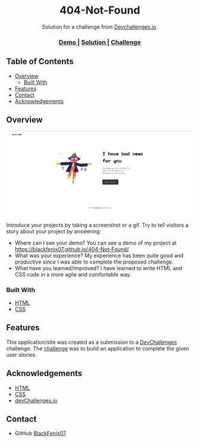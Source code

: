 <!-- Please update value in the {}  -->

<h1 align="center">404-Not-Found</h1>

<div align="center">
   Solution for a challenge from  <a href="http://devchallenges.io" target="_blank">Devchallenges.io</a>.
</div>

<div align="center">
  <h3>
    <a href="https://blackfenix07.github.io/404-Not-Found/">
      Demo
    </a>
    <span> | </span>
    <a href="https://github.com/BlackFenix07/404-Not-Found">
      Solution
    </a>
    <span> | </span>
    <a href="https://devchallenges.io/challenges/wBunSb7FPrIepJZAg0sY">
      Challenge
    </a>
  </h3>
</div>

<!-- TABLE OF CONTENTS -->

## Table of Contents

- [Overview](#overview)
  - [Built With](#built-with)
- [Features](#features)
- [Contact](#contact)
- [Acknowledgements](#acknowledgements)

<!-- OVERVIEW -->

## Overview

![screenshot](./images/screenshot.png)

Introduce your projects by taking a screenshot or a gif. Try to tell visitors a story about your project by answering:

- Where can I see your demo?
  You can see a demo of my project at https://blackfenix07.github.io/404-Not-Found/.
- What was your experience?
  My experience has been quite good and productive since I was able to complete the proposed challenge.
- What have you learned/improved?
  I have learned to write HTML and CSS code in a more agile and comfortable way.

### Built With

<!-- This section should list any major frameworks that you built your project using. Here are a few examples.-->

- [HTML](https://developer.mozilla.org/es/docs/Web/HTML)
- [CSS](https://developer.mozilla.org/es/docs/Web/CSS)

## Features

<!-- List the features of your application or follow the template. Don't share the figma file here :) -->

This application/site was created as a submission to a [DevChallenges](https://devchallenges.io/challenges) challenge. The [challenge](https://devchallenges.io/challenges/wBunSb7FPrIepJZAg0sY) was to build an application to complete the given user stories.


## Acknowledgements

<!-- This section should list any articles or add-ons/plugins that helps you to complete the project. This is optional but it will help you in the future. For exmpale -->

- [HTML](https://developer.mozilla.org/es/docs/Web/HTML)
- [CSS](https://developer.mozilla.org/es/docs/Web/CSS)
- [devChallenges.io](https://devchallenges.io/)

## Contact

- GitHub [BlackFenix07](https://github.com/BlackFenix07)
